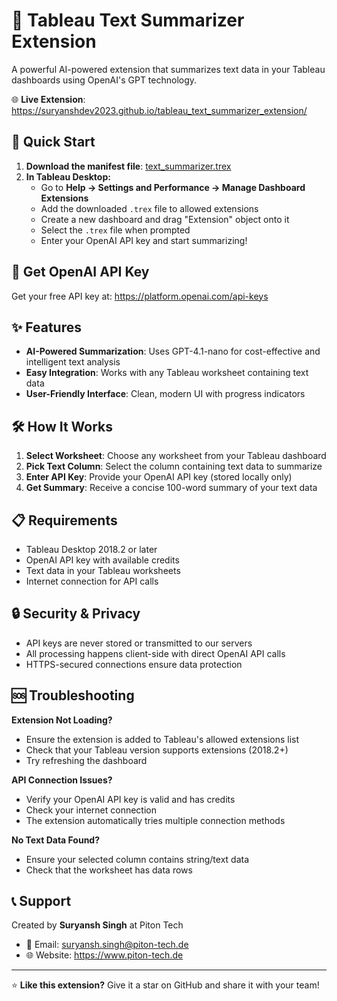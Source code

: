 # 📝 Tableau Text Summarizer Extension

A powerful AI-powered extension that summarizes text data in your Tableau dashboards using OpenAI's GPT technology.

🌐 **Live Extension**: https://suryanshdev2023.github.io/tableau_text_summarizer_extension/

## 🚀 Quick Start

1. **Download the manifest file**: [text_summarizer.trex](https://suryanshdev2023.github.io/tableau_text_summarizer_extension/text_summarizer.trex)
2. **In Tableau Desktop:**
   - Go to **Help → Settings and Performance → Manage Dashboard Extensions**
   - Add the downloaded `.trex` file to allowed extensions
   - Create a new dashboard and drag "Extension" object onto it
   - Select the `.trex` file when prompted
   - Enter your OpenAI API key and start summarizing!


## 🔑 Get OpenAI API Key

Get your free API key at: https://platform.openai.com/api-keys

## ✨ Features

- **AI-Powered Summarization**: Uses GPT-4.1-nano for cost-effective and intelligent text analysis
- **Easy Integration**: Works with any Tableau worksheet containing text data
- **User-Friendly Interface**: Clean, modern UI with progress indicators

## 🛠️ How It Works

1. **Select Worksheet**: Choose any worksheet from your Tableau dashboard
2. **Pick Text Column**: Select the column containing text data to summarize
3. **Enter API Key**: Provide your OpenAI API key (stored locally only)
4. **Get Summary**: Receive a concise 100-word summary of your text data

## 📋 Requirements

- Tableau Desktop 2018.2 or later
- OpenAI API key with available credits
- Text data in your Tableau worksheets
- Internet connection for API calls

## 🔒 Security & Privacy

- API keys are never stored or transmitted to our servers
- All processing happens client-side with direct OpenAI API calls
- HTTPS-secured connections ensure data protection

## 🆘 Troubleshooting

**Extension Not Loading?**
- Ensure the extension is added to Tableau's allowed extensions list
- Check that your Tableau version supports extensions (2018.2+)
- Try refreshing the dashboard

**API Connection Issues?**
- Verify your OpenAI API key is valid and has credits
- Check your internet connection
- The extension automatically tries multiple connection methods

**No Text Data Found?**
- Ensure your selected column contains string/text data
- Check that the worksheet has data rows

## 📞 Support

Created by **Suryansh Singh** at Piton Tech
- 📧 Email: suryansh.singh@piton-tech.de
- 🌐 Website: https://www.piton-tech.de

---

⭐ **Like this extension?** Give it a star on GitHub and share it with your team! 
